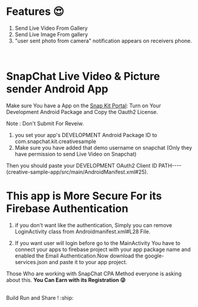 # Features 😍
   1. Send Live Video From Gallery
   2. Send Live Image From gallery
   3. "user sent photo from camera" notification appears on receivers phone.
 <br />

# SnapChat Live Video & Picture sender Android App
Make sure You have a App on the <a href="https://kit.snapchat.com/portal">Snap Kit Portal</a>:
Turn on Your Development Android Package and Copy the Oauth2 License.

Note : Don't Submit For Reveiw.

 1. you set your app's DEVELOPMENT Android Package ID to com.snapchat.kit.creativesample
 2. Make sure you have added that demo username on snapchat (Only they have permission to send Live Video on Snapchat)

Then you should paste your DEVELOPMENT OAuth2 Client ID
PATH----(creative-sample-app/src/main/AndroidManifest.xml#25).

# This app is More Secure For its Firebase Authentication

   1. if you don't want like the authentication,
Simply you can remove LoginActivity class from Androidmanifest.xml#L28 File.

   2. If you want user will login before go to the MainActivity 
You have to connect your apps to firebase project with your app package name and enabled the Email Authentication.Now download the google-services.json  and paste it to your app project.

   
Those Who are working with SnapChat CPA Method everyone is asking about this.
<b> You Can Earn with its Registration 😜 </b>

<br/>
Build Run and Share ! :ship:
